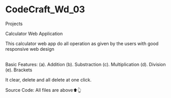 # CodeCraft_Wd_03
Projects

Calculator Web Application

This calculator web app do all operation as given by the users 
with good responsive web design 

<br>Basic Features:
(a). Addition 
(b). Substraction
(c). Multiplication
(d). Division
(e). Brackets

It clear, delete and all delete at one click. 

Source Code: All files are above⬆️👆

